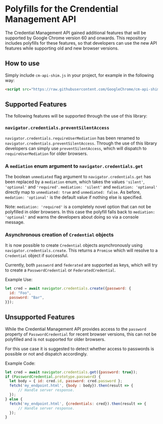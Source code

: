 # Polyfills for the Crendential Management API
The Credential Management API gained additional features that will be supported
by Google Chrome version 60 and onwards. This repository includes polyfills for
these features, so that developers can use the new API features while supporting
old and new browser versions.

## How to use
Simply include `cm-api-shim.js` in your project, for example in the following
way:
``` html
<script src="https://raw.githubusercontent.com/GoogleChrome/cm-api-shim/master/cm-api-shim.js"></script>
```

## Supported Features
The following features will be supported through the use of this library:

### `navigator.credentials.preventSilentAccess`
`navigator.credentials.requireUserMediation` has been renamed to
`navigator.credentials.preventSilentAccess`. Through the use of this library
developers can simply use `preventSilentAccess`, which will dispatch to
`requireUserMediation` for older browsers.

### A `mediation` enum argument to `navigator.credentials.get`
The boolean `unmediated` flag argument to `navigator.credentials.get` has been
replaced by a `mediation` enum, which takes the values `'silent'`, `'optional'`
and `'required'`. `mediation: 'silent'` and `mediation: 'optional'` directly map
to `unmediated: true` and `unmediated: false`. As before, `medation: 'optional'`
is the default value if nothing else is specified.

Note: `mediation: 'required'` is a completely novel option that can not be
polyfilled in older browsers. In this case the polyfill falls back to
`mediation: 'optional'` and warns the developers about doing so via a console
message.

### Asynchronous creation of `Credential` objects
It is now possible to create `Credential` objects asynchronously using
`navigator.credentials.create`. This returns a `Promise` which will resolve to a
`Credential` object if successful.

Currently, both `password` and `federated` are supported as keys, which will
try to create a `PasswordCredential` or `FederatedCredential`.

Example Use:
``` js
let cred = await navigator.credentials.create({password: {
  id: "Foo",
  password: "Bar",
}});
```

## Unsupported Features
While the Credential Management API provides access to the `password` property
of `PasswordCredential` for recent browser versions, this can not be polyfilled
and is not supported for older browsers.

For this use case it is suggested to detect whether access to passwords is
possible or not and dispatch accordingly.

Example Code:
``` js
let cred = await navigator.credentials.get({password: true});
if (PasswordCredential.prototype.password) {
  let body = { id: cred.id, password: cred.password };
  fetch('my_endpoint.html', {body : body}).then(result => {
      // Handle server response.
  });
} else {
  fetch('my_endpoint.html', {credentials: cred}).then(result => {
      // Handle server response.
  });
}
```
